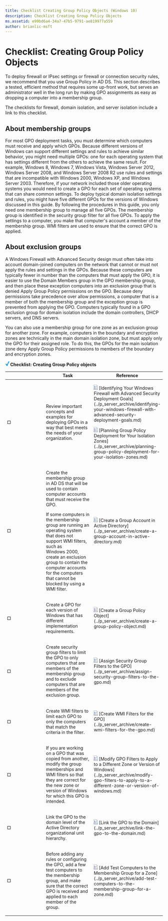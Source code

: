 ```yaml
---
title: Checklist Creating Group Policy Objects (Windows 10)
description: Checklist Creating Group Policy Objects
ms.assetid: e99bd6a4-34a7-47b5-9791-ae819977a559
author: brianlic-msft
---
```


# Checklist: Creating Group Policy Objects


To deploy firewall or IPsec settings or firewall or connection security rules, we recommend that you use Group Policy in AD DS. This section describes a tested, efficient method that requires some up-front work, but serves an administrator well in the long run by making GPO assignments as easy as dropping a computer into a membership group.

The checklists for firewall, domain isolation, and server isolation include a link to this checklist.

## About membership groups


For most GPO deployment tasks, you must determine which computers must receive and apply which GPOs. Because different versions of Windows can support different settings and rules to achieve similar behavior, you might need multiple GPOs: one for each operating system that has settings different from the others to achieve the same result. For example, Windows 8, Windows 7, Windows Vista, Windows Server 2012, Windows Server 2008, and Windows Server 2008 R2 use rules and settings that are incompatible with Windows 2000, Windows XP, and Windows Server 2003. Therefore, if your network included those older operating systems you would need to create a GPO for each set of operating systems that can share common settings. To deploy typical domain isolation settings and rules, you might have five different GPOs for the versions of Windows discussed in this guide. By following the procedures in this guide, you only need one membership group to manage all five GPOs. The membership group is identified in the security group filter for all five GPOs. To apply the settings to a computer, you make that computer's account a member of the membership group. WMI filters are used to ensure that the correct GPO is applied.

## About exclusion groups


A Windows Firewall with Advanced Security design must often take into account domain-joined computers on the network that cannot or must not apply the rules and settings in the GPOs. Because these computers are typically fewer in number than the computers that must apply the GPO, it is easier to use the Domain Members group in the GPO membership group, and then place these exception computers into an exclusion group that is denied Apply Group Policy permissions on the GPO. Because deny permissions take precedence over allow permissions, a computer that is a member of both the membership group and the exception group is prevented from applying the GPO. Computers typically found in a GPO exclusion group for domain isolation include the domain controllers, DHCP servers, and DNS servers.

You can also use a membership group for one zone as an exclusion group for another zone. For example, computers in the boundary and encryption zones are technically in the main domain isolation zone, but must apply only the GPO for their assigned role. To do this, the GPOs for the main isolation zone deny Apply Group Policy permissions to members of the boundary and encryption zones.

![checklist](images/2b05dce3-938f-4168-9b8f-1f4398cbdb9b.gif)**Checklist: Creating Group Policy objects**

<table>
<colgroup>
<col width="33%" />
<col width="33%" />
<col width="33%" />
</colgroup>
<thead>
<tr class="header">
<th></th>
<th>Task</th>
<th>Reference</th>
</tr>
</thead>
<tbody>
<tr class="odd">
<td><p><img src="images/wfas-icon-checkbox.gif" alt="_" /></p></td>
<td><p>Review important concepts and examples for deploying GPOs in a way that best meets the needs of your organization.</p></td>
<td><p><img src="images/15dd35b6-6cc6-421f-93f8-7109920e7144.gif" alt="Procedure topic" />[Identifying Your Windows Firewall with Advanced Security Deployment Goals](../p_server_archive/identifying-your-windows-firewall-with-advanced-security-deployment-goals.md)</p>
<p><img src="images/15dd35b6-6cc6-421f-93f8-7109920e7144.gif" alt="Procedure topic" />[Planning Group Policy Deployment for Your Isolation Zones](../p_server_archive/planning-group-policy-deployment-for-your-isolation-zones.md)</p></td>
</tr>
<tr class="even">
<td><p><img src="images/wfas-icon-checkbox.gif" alt="_" /></p></td>
<td><p>Create the membership group in AD DS that will be used to contain computer accounts that must receive the GPO.</p>
<p>If some computers in the membership group are running an operating system that does not support WMI filters, such as Windows 2000, create an exclusion group to contain the computer accounts for the computers that cannot be blocked by using a WMI filter.</p></td>
<td><p><img src="images/15dd35b6-6cc6-421f-93f8-7109920e7144.gif" alt="Procedure topic" />[Create a Group Account in Active Directory](../p_server_archive/create-a-group-account-in-active-directory.md)</p></td>
</tr>
<tr class="odd">
<td><p><img src="images/wfas-icon-checkbox.gif" alt="_" /></p></td>
<td><p>Create a GPO for each version of Windows that has different implementation requirements.</p></td>
<td><p><img src="images/15dd35b6-6cc6-421f-93f8-7109920e7144.gif" alt="Procedure topic" />[Create a Group Policy Object](../p_server_archive/create-a-group-policy-object.md)</p></td>
</tr>
<tr class="even">
<td><p><img src="images/wfas-icon-checkbox.gif" alt="_" /></p></td>
<td><p>Create security group filters to limit the GPO to only computers that are members of the membership group and to exclude computers that are members of the exclusion group.</p></td>
<td><p><img src="images/15dd35b6-6cc6-421f-93f8-7109920e7144.gif" alt="Procedure topic" />[Assign Security Group Filters to the GPO](../p_server_archive/assign-security-group-filters-to-the-gpo.md)</p></td>
</tr>
<tr class="odd">
<td><p><img src="images/wfas-icon-checkbox.gif" alt="_" /></p></td>
<td><p>Create WMI filters to limit each GPO to only the computers that match the criteria in the filter.</p></td>
<td><p><img src="images/15dd35b6-6cc6-421f-93f8-7109920e7144.gif" alt="Procedure topic" />[Create WMI Filters for the GPO](../p_server_archive/create-wmi-filters-for-the-gpo.md)</p></td>
</tr>
<tr class="even">
<td><p><img src="images/wfas-icon-checkbox.gif" alt="_" /></p></td>
<td><p>If you are working on a GPO that was copied from another, modify the group memberships and WMI filters so that they are correct for the new zone or version of Windows for which this GPO is intended.</p></td>
<td><p><img src="images/15dd35b6-6cc6-421f-93f8-7109920e7144.gif" alt="Procedure topic" />[Modify GPO Filters to Apply to a Different Zone or Version of Windows](../p_server_archive/modify-gpo-filters-to-apply-to-a-different-zone-or-version-of-windows.md)</p></td>
</tr>
<tr class="odd">
<td><p><img src="images/wfas-icon-checkbox.gif" alt="_" /></p></td>
<td><p>Link the GPO to the domain level of the Active Directory organizational unit hierarchy.</p></td>
<td><p><img src="images/15dd35b6-6cc6-421f-93f8-7109920e7144.gif" alt="Procedure topic" />[Link the GPO to the Domain](../p_server_archive/link-the-gpo-to-the-domain.md)</p></td>
</tr>
<tr class="even">
<td><p><img src="images/wfas-icon-checkbox.gif" alt="_" /></p></td>
<td><p>Before adding any rules or configuring the GPO, add a few test computers to the membership group, and make sure that the correct GPO is received and applied to each member of the group.</p></td>
<td><p><img src="images/15dd35b6-6cc6-421f-93f8-7109920e7144.gif" alt="Procedure topic" />[Add Test Computers to the Membership Group for a Zone](../p_server_archive/add-test-computers-to-the-membership-group-for-a-zone.md)</p></td>
</tr>
</tbody>
</table>

 

 

 





